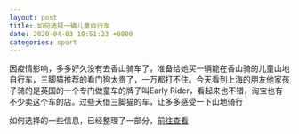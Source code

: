 ```yaml
---
layout: post
title: 如何选择一辆儿童自行车
date: 2020-04-03 19:51:23 +0800
categories: sport
---
```


因疫情影响，多多好久没有去香山骑车了，准备给她买一辆能在香山骑的儿童山地自行车，三脚猫推荐的看门狗太贵了，一万都打不住。今天看到上海的朋友他家孩子骑的是英国的一个专门做童车的牌子叫Early Rider，看起来也不错，淘宝也有不少卖这个车的店。过些天借三脚猫的车，让多多感受一下山地骑行

如何选择的一些信息，已经整理了一部分，[前往查看](/sport/02-bicycle.html)